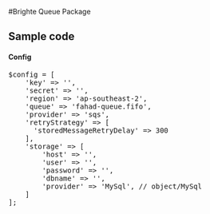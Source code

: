 #Brighte Queue Package
## Sample code
#### Config
<pre>
$config = [
    'key' => '',
    'secret' => '',
    'region' => 'ap-southeast-2',
    'queue' => 'fahad-queue.fifo',
    'provider' => 'sqs',
    'retryStrategy' => [
      'storedMessageRetryDelay' => 300
    ],
    'storage' => [
        'host' => '',
        'user' => '',
        'password' => '',
        'dbname' => '',
        'provider' => 'MySql', // object/MySql
    ]
];
</pre>